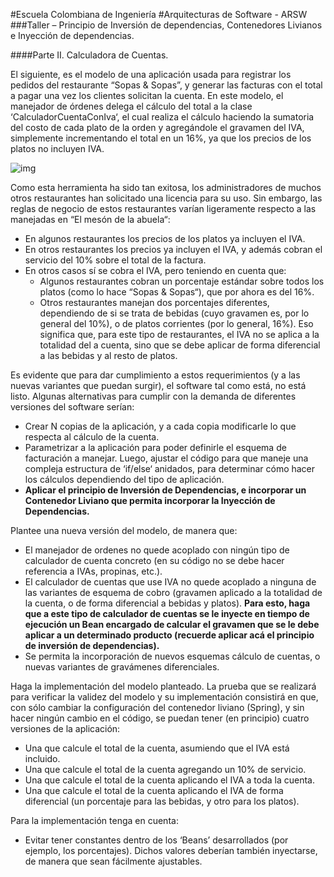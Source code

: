 #Escuela Colombiana de Ingeniería
#Arquitecturas de Software - ARSW
###Taller – Principio de Inversión de dependencias, Contenedores Livianos e Inyección de dependencias.

####Parte II. Calculadora de Cuentas.

El siguiente, es el modelo de una aplicación usada para registrar los pedidos del restaurante “Sopas & Sopas”, y generar las facturas 
con el total a pagar una vez los clientes solicitan la cuenta. En este modelo, el manejador de órdenes delega el cálculo del total a 
la clase ‘CalculadorCuentaConIva‘, el cual realiza el cálculo haciendo la sumatoria del costo de cada plato de la orden y agregándole 
el gravamen del IVA, simplemente incrementando el total en un 16%, ya que los precios de los platos no incluyen IVA.

![img](https://cloud.githubusercontent.com/assets/16710111/12588019/c5292f26-c424-11e5-97d3-5f9f618dfc61.png)

Como esta herramienta ha sido tan exitosa, los administradores de muchos otros restaurantes han solicitado una licencia para su uso. 
Sin embargo, las reglas de negocio de estos restaurantes varían ligeramente respecto a las manejadas en “El mesón de la abuela“:

-	En algunos restaurantes los precios de los platos ya incluyen el IVA.
-	En otros restaurantes los precios ya incluyen el IVA, y además cobran el servicio del 10% sobre el total de la factura.
-	En otros casos sí se cobra el IVA, pero teniendo en cuenta que:
    -	Algunos restaurantes cobran un porcentaje estándar sobre todos los platos (como lo hace “Sopas & Sopas“), que por ahora es del 16%.
    - Otros restaurantes manejan dos porcentajes diferentes, dependiendo de si se trata de bebidas (cuyo gravamen es, por lo general del 
      10%), o de platos corrientes (por lo general, 16%). Eso significa que, para este tipo de restaurantes, el IVA no se aplica a la 
      totalidad del a cuenta, sino que se debe aplicar de forma diferencial a las bebidas y al resto de platos.

Es evidente que para dar cumplimiento a estos requerimientos (y a las nuevas variantes que puedan surgir), el software tal como está, no 
está listo. Algunas alternativas para cumplir con la demanda de diferentes versiones del software serían:

-	Crear N copias de la aplicación, y a cada copia modificarle lo que respecta al cálculo de la cuenta.
-	Parametrizar a la aplicación para poder definirle el esquema de facturación a manejar. Luego, ajustar el código para que maneje una 
  compleja estructura de ‘if/else‘ anidados, para determinar cómo hacer los cálculos dependiendo del tipo de aplicación.
-	**Aplicar el principio de Inversión de Dependencias, e incorporar un Contenedor Liviano que permita incorporar la Inyección de Dependencias.**

Plantee una nueva versión del modelo, de manera que:

-	El manejador de ordenes no quede acoplado con ningún tipo de calculador de cuenta concreto (en su código no se debe hacer referencia a 
  IVAs, propinas, etc.).
-	El calculador de cuentas que use IVA no quede acoplado a ninguna de las variantes de esquema de cobro (gravamen aplicado a la totalidad 
  de la cuenta, o de forma diferencial a bebidas y platos). **Para esto, haga que a este tipo de calculador de cuentas se le inyecte en tiempo 
  de ejecución un Bean encargado de calcular el gravamen que se le debe aplicar a un determinado producto (recuerde aplicar acá el principio 
  de inversión de dependencias).**
-	Se permita la incorporación de nuevos esquemas cálculo de cuentas, o nuevas variantes de gravámenes diferenciales.

Haga la implementación del modelo planteado. La prueba que se realizará para verificar la validez del modelo y su implementación consistirá 
en que, con sólo cambiar la configuración del contenedor liviano (Spring), y sin hacer ningún cambio en el código, se puedan tener (en principio) 
cuatro versiones de la aplicación:

-	Una que calcule el total de la cuenta, asumiendo que el IVA está incluido.
-	Una que calcule el total de la cuenta agregando un 10% de servicio.
-	Una que calcule el total de la cuenta aplicando el IVA a toda la cuenta.
-	Una que calcule el total de la cuenta aplicando el IVA de forma diferencial (un porcentaje para las bebidas, y otro para los platos).

Para la implementación tenga en cuenta:

-	Evitar tener constantes dentro de los ‘Beans’ desarrollados (por ejemplo, los porcentajes). Dichos valores deberían también inyectarse, de 
  manera que sean fácilmente ajustables.
